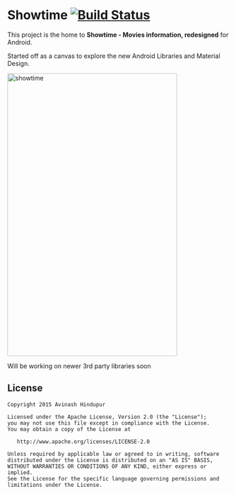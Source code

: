 # Showtime [![Build Status](https://travis-ci.org/sowrabh/showtime.svg)](https://travis-ci.org/sowrabh/showtime)

This project is the home to **Showtime - Movies information, redesigned** for Android.

Started off as a canvas to explore the new Android Libraries and Material Design.

<img src="https://cloud.githubusercontent.com/assets/3033246/9458908/12e09eac-4b12-11e5-9e70-1173daa83962.png" alt="showtime" width="384" height="640">


Will be working on newer 3rd party libraries soon
## License

    Copyright 2015 Avinash Hindupur

    Licensed under the Apache License, Version 2.0 (the "License");
    you may not use this file except in compliance with the License.
    You may obtain a copy of the License at

       http://www.apache.org/licenses/LICENSE-2.0

    Unless required by applicable law or agreed to in writing, software
    distributed under the License is distributed on an "AS IS" BASIS,
    WITHOUT WARRANTIES OR CONDITIONS OF ANY KIND, either express or implied.
    See the License for the specific language governing permissions and
    limitations under the License.
